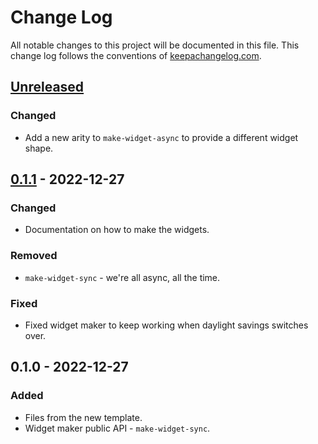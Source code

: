 # Change Log
All notable changes to this project will be documented in this file. This change log follows the conventions of [keepachangelog.com](http://keepachangelog.com/).

## [Unreleased]
### Changed
- Add a new arity to `make-widget-async` to provide a different widget shape.

## [0.1.1] - 2022-12-27
### Changed
- Documentation on how to make the widgets.

### Removed
- `make-widget-sync` - we're all async, all the time.

### Fixed
- Fixed widget maker to keep working when daylight savings switches over.

## 0.1.0 - 2022-12-27
### Added
- Files from the new template.
- Widget maker public API - `make-widget-sync`.

[Unreleased]: https://sourcehost.site/your-name/enterprise-clojure/compare/0.1.1...HEAD
[0.1.1]: https://sourcehost.site/your-name/enterprise-clojure/compare/0.1.0...0.1.1
